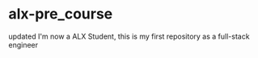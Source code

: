 # alx-pre_course
updated
I'm now a ALX Student, this is my first repository as a full-stack engineer
